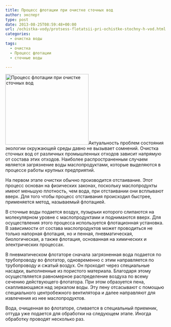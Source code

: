 ```yaml
---
title: Процесс флотации при очистке сточных вод
author: эксперт
type: post
date: 2013-08-25T08:59:48+00:00
url: /ochistka-vody/protsess-flotatsii-pri-ochistke-stochny-h-vod.html
categories:
  - очистка воды
tags:
  - очистка
  - Процесс флотации
  - сточные воды

---
```

[<img class="alignleft size-full wp-image-741" alt="Процесс флотации при очистке сточных вод" src="http://gkvodoley.com.ua/wp-content/uploads/2013/08/compozitia_chimica_a_apelor_minerale.jpg" width="260" height="220" />][1]Актуальность проблем состояния экологии окружающей среды давно не вызывает сомнений. Очистка сточных вод от различных промышленных отходов зависит напрямую от состава этих отходов. Наиболее распространенным случаем является загрязнение воды маслопродуктами, которые выделяются в процессе работы крупных предприятий.<!--more-->

На первом этапе очистки обычно производится отстаивание. Этот процесс основан на физических законах, поскольку маслопродукты имеют меньшую плотность, чем вода, при отстаивании они всплывают вверх. Для того чтобы процесс отстаивания происходил быстрее, применяется метод, называемый флотацией.

В сточные воды подается воздух, пузырьки которого слипаются на молекулярном уровне с маслопродуктами и поднимаются вверх. Для осуществления этого процесса используется флотационная установка. В зависимости от состава маслопродуктов может проводиться не только напорная флотация, но и пенная, пневматическая, биологическая, а также флотация, основанная на химических и электрических процессах.

В пневматическом флотаторе сначала загрязненная вода подается по трубопроводу во флотатор, одновременно с этим направляется по трубопроводу и сжатый воздух. Он проходит через специальные насадки, выполненные из пористого материала. Благодаря этому осуществляется равномерное распределение воздуха по всему сечению действующего флотатора. При этом образуется пена, скапливающаяся над зеркалом воды. Эту пену отсасывают с помощью специального центробежного вентилятора и далее направляют для извлечения из нее маслопродуктов.

Вода, очищенная во флотаторе, сливается в специальный приемник, оттуда уже подается для обработки на следующем этапе. Иногда обработку проводят несколько раз.

 [1]: http://gkvodoley.com.ua/wp-content/uploads/2013/08/compozitia_chimica_a_apelor_minerale.jpg